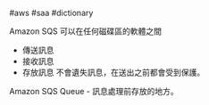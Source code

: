 #aws #saa #dictionary 

Amazon SQS 可以在任何磁碟區的軟體之間
- 傳送訊息
- 接收訊息
- 存放訊息
不會遺失訊息，在送出之前都會受到保護。

Amazon SQS Queue - 訊息處理前存放的地方。